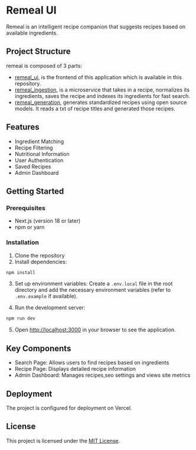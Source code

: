 # Remeal UI

Remeal is an intelligent recipe companion that suggests recipes based on available ingredients.

## Project Structure

remeal is composed of 3 parts:

- [remeal_ui](https://github.com/SamIron0/remeal_ui), is the frontend of this application which is available in this repository.
- [remeal_ingestion](https://github.com/SamIron0/remeal_ingestion), is a microservice that takes in a recipe, normalizes its ingredients, saves the recipe and indexes its ingredients for fast search.
- [remeal_generation](https://github.com/SamIron0/remeal_generation), generates standardized recipes using open source models. It reads a txt of recipe titles and generated those recipes.

## Features

- Ingredient Matching
- Recipe Filtering
- Nutritional Information
- User Authentication
- Saved Recipes
- Admin Dashboard

## Getting Started

### Prerequisites

- Next.js (version 18 or later)
- npm or yarn

### Installation

1. Clone the repository
2. Install dependencies:

```bash
npm install
```

3. Set up environment variables:
   Create a `.env.local` file in the root directory and add the necessary environment variables (refer to `.env.example` if available).

4. Run the development server:

```bash
npm run dev
```

5. Open [http://localhost:3000](http://localhost:3000) in your browser to see the application.

## Key Components

- Search Page: Allows users to find recipes based on ingredients
- Recipe Page: Displays detailed recipe information
- Admin Dashboard: Manages recipes,seo settings and views site metrics

## Deployment

The project is configured for deployment on Vercel.

## License

This project is licensed under the [MIT License](LICENSE).
